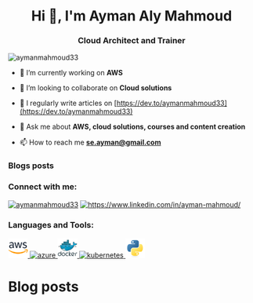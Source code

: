 <h1 align="center">Hi 👋, I'm Ayman Aly Mahmoud</h1>
<h3 align="center">Cloud Architect and Trainer</h3>

<p align="left"> <img src="https://komarev.com/ghpvc/?username=aymanmahmoud33&label=Profile%20views&color=0e75b6&style=flat" alt="aymanmahmoud33" /> </p>

- 🔭 I’m currently working on **AWS**

- 👯 I’m looking to collaborate on **Cloud solutions**

- 📝 I regularly write articles on [https://dev.to/aymanmahmoud33](https://dev.to/aymanmahmoud33)

- 💬 Ask me about **AWS, cloud solutions, courses and content creation**

- 📫 How to reach me **se.ayman@gmail.com**

### Blogs posts
<!-- BLOG-POST-LIST:START -->
<!-- BLOG-POST-LIST:END -->

<h3 align="left">Connect with me:</h3>
<p align="left">
<a href="https://dev.to/aymanmahmoud33" target="blank"><img align="center" src="https://raw.githubusercontent.com/rahuldkjain/github-profile-readme-generator/master/src/images/icons/Social/devto.svg" alt="aymanmahmoud33" height="30" width="40" /></a>
<a href="https://linkedin.com/in/https://www.linkedin.com/in/ayman-mahmoud/" target="blank"><img align="center" src="https://raw.githubusercontent.com/rahuldkjain/github-profile-readme-generator/master/src/images/icons/Social/linked-in-alt.svg" alt="https://www.linkedin.com/in/ayman-mahmoud/" height="30" width="40" /></a>
</p>

<h3 align="left">Languages and Tools:</h3>
<p align="left"> <a href="https://aws.amazon.com" target="_blank" rel="noreferrer"> <img src="https://raw.githubusercontent.com/devicons/devicon/master/icons/amazonwebservices/amazonwebservices-original-wordmark.svg" alt="aws" width="40" height="40"/> </a> <a href="https://azure.microsoft.com/en-in/" target="_blank" rel="noreferrer"> <img src="https://www.vectorlogo.zone/logos/microsoft_azure/microsoft_azure-icon.svg" alt="azure" width="40" height="40"/> </a> <a href="https://www.docker.com/" target="_blank" rel="noreferrer"> <img src="https://raw.githubusercontent.com/devicons/devicon/master/icons/docker/docker-original-wordmark.svg" alt="docker" width="40" height="40"/> </a> <a href="https://kubernetes.io" target="_blank" rel="noreferrer"> <img src="https://www.vectorlogo.zone/logos/kubernetes/kubernetes-icon.svg" alt="kubernetes" width="40" height="40"/> </a> <a href="https://www.python.org" target="_blank" rel="noreferrer"> <img src="https://raw.githubusercontent.com/devicons/devicon/master/icons/python/python-original.svg" alt="python" width="40" height="40"/> </a> </p>

# Blog posts

<!-- BLOG-POST-LIST:START -->
<!-- BLOG-POST-LIST:END -->
